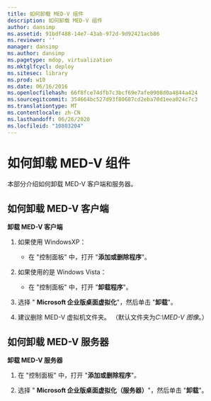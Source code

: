 ```yaml
---
title: 如何卸载 MED-V 组件
description: 如何卸载 MED-V 组件
author: dansimp
ms.assetid: 91bdf488-14e7-43ab-972d-9d92421acb86
ms.reviewer: ''
manager: dansimp
ms.author: dansimp
ms.pagetype: mdop, virtualization
ms.mktglfcycl: deploy
ms.sitesec: library
ms.prod: w10
ms.date: 06/16/2016
ms.openlocfilehash: 66f8fce74dfb7c3bcf69e7afe0908d0a4844a424
ms.sourcegitcommit: 354664bc527d93f80687cd2eba70d1eea024c7c3
ms.translationtype: MT
ms.contentlocale: zh-CN
ms.lasthandoff: 06/26/2020
ms.locfileid: "10803204"
---
```

# 如何卸载 MED-V 组件


本部分介绍如何卸载 MED-V 客户端和服务器。

## 如何卸载 MED-V 客户端


**卸载 MED-V 客户端**

1.  如果使用 WindowsXP：

    -   在 "控制面板" 中，打开 "**添加或删除程序**"。

2.  如果使用的是 Windows Vista：

    -   在 "控制面板" 中，打开 "**卸载程序**"。

3.  选择 " **Microsoft 企业版桌面虚拟化**"，然后单击 "**卸载**"。

4.  建议删除 MED-V 虚拟机文件夹。 （默认文件夹为*C:\\MED-V 图像*。）

## 如何卸载 MED-V 服务器


**卸载 MED-V 服务器**

1.  在 "控制面板" 中，打开 "**添加或删除程序**"。

2.  选择 " **Microsoft 企业版桌面虚拟化（服务器）**"，然后单击 "**卸载**"。

 

 





